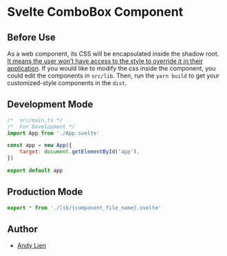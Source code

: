 # Svelte ComboBox Component

## Before Use
As a web component, its CSS will be encapsulated inside the shadow root. [It means the user won’t have access to the style to override it in their application](https://stackoverflow.com/questions/67310042/pass-global-styles-down-to-svelte-custom-element-components). If you would like to modify the css inside the component, you could edit the components in `src/lib`. Then, run the `yarn build` to get your customized-style components in the `dist`.

## Development Mode
```javascript
/*  src/main.ts */
/*  For Development */
import App from './App.svelte'

const app = new App({
    target: document.getElementById('app'),
})

export default app
```
## Production Mode
```javascript
export * from './lib/{component_file_name}.svelte'
```

## Author
- [Andy Lien](https://github.com/andy922200)
